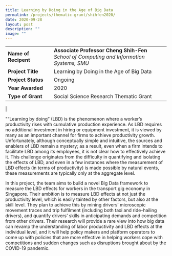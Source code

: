 ```yaml
---
title: Learning by Doing in the Age of Big Data
permalink: /projects/thematic-grant/shihfen2020/
date: 2020-09-28
layout: post
description: ""
image: ""
---
```


|  |  |
|---|---|
| **Name of Recipent** | **Associate Professor Cheng Shih-Fen**<br>_School of Computing and Information Systems, SMU_ |
| **Project Title** | Learning by Doing in the Age of Big Data |
| **Project Status** | Ongoing |
| **Year Awarded** | 2020 |
| **Type of Grant** | Social Science Research Thematic Grant |
|

"“Learning by doing” (LBD) is the phenomenon where a worker’s productivity rises with cumulative production experience. As LBD requires no additional investment in hiring or equipment investment, it is viewed by many as an important channel for firms to achieve productivity growth. Unfortunately, although conceptually simple and intuitive, the sources and enablers of LBD remain a mystery; as a result, even when a firm intends to facilitate LBD among its employees, it is not clear how to effectively achieve it. This challenge originates from the difficulty in quantifying and isolating the effects of LBD, and even in a few instances where the measurement of LBD effects (in terms of productivity) is made possible by natural events, these measurements are typically only at the aggregate level.

In this project, the team aims to build a novel Big Data framework to measure the LBD effects for workers in the transport gig economy in Singapore. Their ambition is to measure LBD effects at not just the productivity level, which is easily tainted by other factors, but also at the skill level. They plan to achieve this by mining drivers’ microscopic movement traces and trip fulfilment (including both taxi and ride-hailing drivers), and quantify drivers’ skills in anticipating demands and competition from other drivers. Their research will provide a rare view into how big data can revamp the understanding of labor productivity and LBD effects at the individual level, and it will help policy makers and platform operators to come up with policies that are more effective in helping workers cope with competitions and sudden changes such as disruptions brought about by the COVID-19 pandemic.
